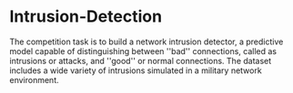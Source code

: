 # Intrusion-Detection
The competition task is to build a network intrusion detector, a predictive model capable of distinguishing between ''bad'' connections, called as intrusions or attacks, and ''good'' or normal connections. The dataset includes a wide variety of intrusions simulated in a military network environment.
